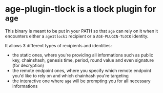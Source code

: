# age-plugin-tlock is a tlock plugin for `age`

This binary is meant to be put in your PATH so that `age` can rely on it when it encounters either a `age1tlock1` recipient or a `AGE-PLUGIN-TLOCK` identity.

It allows 3 different types of recipients and identities:
- the static ones, where you're providing all informations such as public key, chainshash, genesis time, period, round value and even signature (for decryption)
- the remote endpoint ones, where you specify which remote endpoint you'd like to rely on and which chainhash you're targeting
- the interactive one where `age` will be prompting you for all necessary informations
